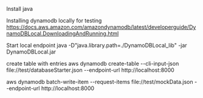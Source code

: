 Install java

Installing dynamodb locally for testing 
https://docs.aws.amazon.com/amazondynamodb/latest/developerguide/DynamoDBLocal.DownloadingAndRunning.html


Start local endpoint
java -D"java.library.path=./DynamoDBLocal_lib" -jar DynamoDBLocal.jar

create table  with entries
aws dynamodb create-table --cli-input-json file://test/databaseStarter.json --endpoint-url http://localhost:8000

aws dynamodb batch-write-item --request-items file://test/mockData.json --endpoint-url http://localhost:8000